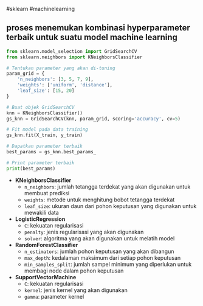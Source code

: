 #sklearn #machinelearning 
## proses menemukan kombinasi hyperparameter terbaik untuk suatu model machine learning
```python
from sklearn.model_selection import GridSearchCV
from sklearn.neighbors import KNeighborsClassifier

# Tentukan parameter yang akan di-tuning
param_grid = {
    'n_neighbors': [3, 5, 7, 9],
    'weights': ['uniform', 'distance'],
    'leaf_size': [15, 20]
}

# Buat objek GridSearchCV
knn = KNeighborsClassifier()
gs_knn = GridSearchCV(knn, param_grid, scoring='accuracy', cv=5)

# Fit model pada data training
gs_knn.fit(X_train, y_train)

# Dapatkan parameter terbaik
best_params = gs_knn.best_params_

# Print parameter terbaik
print(best_params)
```

- **KNeighborsClassifier**
    - `n_neighbors`: jumlah tetangga terdekat yang akan digunakan untuk membuat prediksi
    - `weights`: metode untuk menghitung bobot tetangga terdekat
    - `leaf_size`: ukuran daun dari pohon keputusan yang digunakan untuk mewakili data
- **LogisticRegression**
    - `C`: kekuatan regularisasi
    - `penalty`: jenis regularisasi yang akan digunakan
    - `solver`: algoritma yang akan digunakan untuk melatih model
- **RandomForestClassifier**
    - `n_estimators`: jumlah pohon keputusan yang akan dibangun
    - `max_depth`: kedalaman maksimum dari setiap pohon keputusan
    - `min_samples_split`: jumlah sampel minimum yang diperlukan untuk membagi node dalam pohon keputusan
- **SupportVectorMachine**
    - `C`: kekuatan regularisasi
    - `kernel`: jenis kernel yang akan digunakan
    - `gamma`: parameter kernel